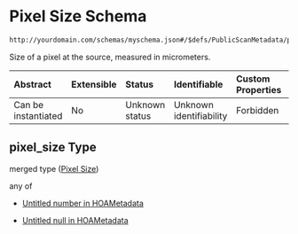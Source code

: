 # Pixel Size Schema

```txt
http://yourdomain.com/schemas/myschema.json#/$defs/PublicScanMetadata/properties/pixel_size
```

Size of a pixel at the source, measured in micrometers.

| Abstract            | Extensible | Status         | Identifiable            | Custom Properties | Additional Properties | Access Restrictions | Defined In                                                                   |
| :------------------ | :--------- | :------------- | :---------------------- | :---------------- | :-------------------- | :------------------ | :--------------------------------------------------------------------------- |
| Can be instantiated | No         | Unknown status | Unknown identifiability | Forbidden         | Allowed               | none                | [metadata-schema.json\*](../out/metadata-schema.json "open original schema") |

## pixel_size Type

merged type ([Pixel Size](metadata-schema-defs-publicscanmetadata-properties-pixel-size.md))

any of

- [Untitled number in HOAMetadata](metadata-schema-defs-publicscanmetadata-properties-pixel-size-anyof-0.md "check type definition")

- [Untitled null in HOAMetadata](metadata-schema-defs-publicscanmetadata-properties-pixel-size-anyof-1.md "check type definition")
